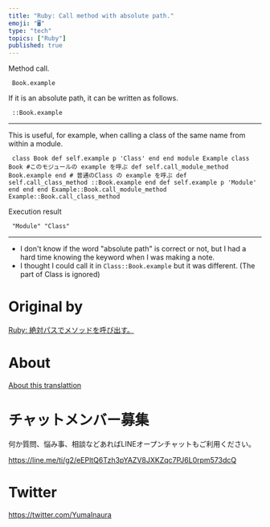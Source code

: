 ```yaml
---
title: "Ruby: Call method with absolute path."
emoji: "🖥"
type: "tech"
topics: ["Ruby"]
published: true
---
```


Method call.

     Book.example 

If it is an absolute path, it can be written as follows.

     ::Book.example 

* * *

This is useful, for example, when calling a class of the same name from within a module.

     class Book def self.example p 'Class' end end module Example class Book #このモジュールの example を呼ぶ def self.call_module_method Book.example end # 普通のClass の example を呼ぶ def self.call_class_method ::Book.example end def self.example p 'Module' end end end Example::Book.call_module_method Example::Book.call_class_method 

Execution result

     "Module" "Class" 

* * *

- I don't know if the word "absolute path" is correct or not, but I had a hard time knowing the keyword when I was making a note. 
- I thought I could call it in `Class::Book.example` but it was different. (The part of Class is ignored) 


# Original by
[Ruby: 絶対パスでメソッドを呼び出す。](https://qiita.com/Yinaura/items/bbad6d788f2a0d5463f0)

# About

[About this translattion](https://qiita.com/YumaInaura/items/7f6fd1e9310a6816469a)








<!-- Update From Qiita API -->

# チャットメンバー募集


何か質問、悩み事、相談などあればLINEオープンチャットもご利用ください。

https://line.me/ti/g2/eEPltQ6Tzh3pYAZV8JXKZqc7PJ6L0rpm573dcQ





# Twitter


https://twitter.com/YumaInaura


<!-- Update From Qiita API -->



